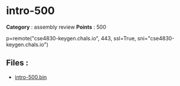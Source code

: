 # intro-500

**Category** : assembly review
**Points** : 500

p=remote("cse4830-keygen.chals.io", 443, ssl=True, sni="cse4830-keygen.chals.io")


## Files : 
 - [intro-500.bin](./intro-500.bin)


